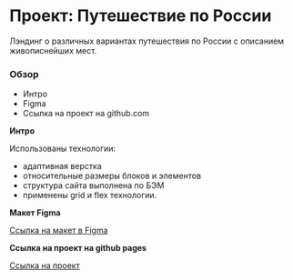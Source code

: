 # Проект: Путешествие по России  

Лэндинг о различных вариантах путешествия по России с описанием живописнейших мест.

### Обзор
* Интро
* Figma
* Ссылка на проект на github.com

**Интро**
  
Использованы технологии:
* адаптивная верстка 
* относительные размеры блоков и элементов 
* структура сайта выполнена по БЭМ  
* применены grid и flex технологии.  

**Макет Figma**

[Ссылка на макет в Figma](https://www.figma.com/file/5S2WSbEFL6awjVWJ0NWL8Q/Sprint-3_-Russia-_-desktop-mobile?node-id=28503%3A0)

**Ссылка на проект на github pages**

[Ссылка на проект](https://KatyZhe.github.io/russian-travel/)
